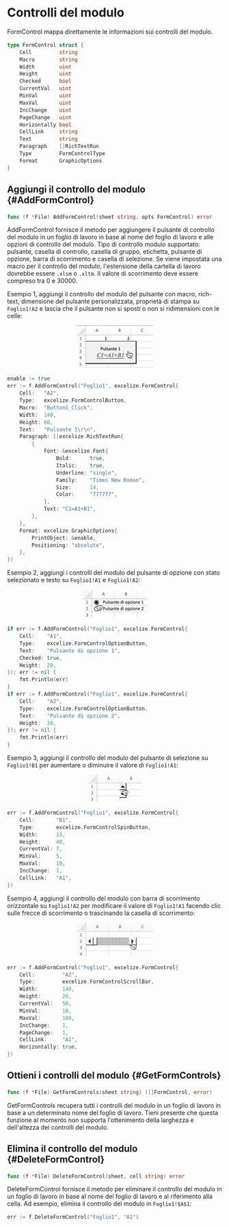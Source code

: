 # Controlli del modulo

FormControl mappa direttamente le informazioni sui controlli del modulo.

```go
type FormControl struct {
    Cell         string
    Macro        string
    Width        uint
    Height       uint
    Checked      bool
    CurrentVal   uint
    MinVal       uint
    MaxVal       uint
    IncChange    uint
    PageChange   uint
    Horizontally bool
    CellLink     string
    Text         string
    Paragraph    []RichTextRun
    Type         FormControlType
    Format       GraphicOptions
}
```

## Aggiungi il controllo del modulo {#AddFormControl}

```go
func (f *File) AddFormControl(sheet string, opts FormControl) error
```

AddFormControl fornisce il metodo per aggiungere il pulsante di controllo del modulo in un foglio di lavoro in base al nome del foglio di lavoro e alle opzioni di controllo del modulo. Tipo di controllo modulo supportato: pulsante, casella di controllo, casella di gruppo, etichetta, pulsante di opzione, barra di scorrimento e casella di selezione. Se viene impostata una macro per il controllo del modulo, l'estensione della cartella di lavoro dovrebbe essere `.xlsm` o `.xltm`. Il valore di scorrimento deve essere compreso tra 0 e 30000.

Esempio 1, aggiungi il controllo del modulo del pulsante con macro, rich-text, dimensione del pulsante personalizzata, proprietà di stampa su `Foglio1!A2` e lascia che il pulsante non si sposti o non si ridimensioni con le celle:

<p align="center"><img width="180" src="./images/form_ctrl_button.gif" alt="aggiungi il controllo del modulo del pulsante con Excelize"></p>

```go
enable := true
err := f.AddFormControl("Foglio1", excelize.FormControl{
    Cell:   "A2",
    Type:   excelize.FormControlButton,
    Macro:  "Button1_Click",
    Width:  140,
    Height: 60,
    Text:   "Pulsante 1\r\n",
    Paragraph: []excelize.RichTextRun{
        {
            Font: &excelize.Font{
                Bold:      true,
                Italic:    true,
                Underline: "single",
                Family:    "Times New Roman",
                Size:      14,
                Color:     "777777",
            },
            Text: "C1=A1+B1",
        },
    },
    Format: excelize.GraphicOptions{
        PrintObject: &enable,
        Positioning: "absolute",
    },
})
```

Esempio 2, aggiungi i controlli del modulo del pulsante di opzione con stato selezionato e testo su `Foglio1!A1` e `Foglio1!A2`:

<p align="center"><img width="152" src="./images/form_ctrl_option_button.gif" alt="aggiungere controlli del modulo del pulsante di opzione con Excelize"></p>

```go
if err := f.AddFormControl("Foglio1", excelize.FormControl{
    Cell:    "A1",
    Type:    excelize.FormControlOptionButton,
    Text:    "Pulsante di opzione 1",
    Checked: true,
    Height:  20,
}); err != nil {
    fmt.Println(err)
}
if err := f.AddFormControl("Foglio1", excelize.FormControl{
    Cell:    "A2",
    Type:    excelize.FormControlOptionButton,
    Text:    "Pulsante di opzione 2",
    Height:  20,
}); err != nil {
    fmt.Println(err)
}
```

Esempio 3, aggiungi il controllo del modulo del pulsante di selezione su `Foglio1!B1` per aumentare o diminuire il valore di `Foglio1!A1`:

<p align="center"><img width="126" src="./images/form_ctrl_spin_button.gif" alt="aggiungi il controllo del modulo del pulsante di selezione con Excelize"></p>

```go
err := f.AddFormControl("Foglio1", excelize.FormControl{
    Cell:       "B1",
    Type:       excelize.FormControlSpinButton,
    Width:      15,
    Height:     40,
    CurrentVal: 7,
    MinVal:     5,
    MaxVal:     10,
    IncChange:  1,
    CellLink:   "A1",
})
```

Esempio 4, aggiungi il controllo del modulo con barra di scorrimento orizzontale su `Foglio1!A2` per modificare il valore di `Foglio1!A1` facendo clic sulle frecce di scorrimento o trascinando la casella di scorrimento:

<p align="center"><img width="180" src="./images/form_ctrl_scroll_bar.gif" alt="aggiungi il controllo del modulo della barra di scorrimento orizzontale con Excelize"></p>

```go
err := f.AddFormControl("Foglio1", excelize.FormControl{
    Cell:         "A2",
    Type:         excelize.FormControlScrollBar,
    Width:        140,
    Height:       20,
    CurrentVal:   50,
    MinVal:       10,
    MaxVal:       100,
    IncChange:    1,
    PageChange:   1,
    CellLink:     "A1",
    Horizontally: true,
})
```

## Ottieni i controlli del modulo {#GetFormControls}

```go
func (f *File) GetFormControls(sheet string) ([]FormControl, error)
```

GetFormControls recupera tutti i controlli del modulo in un foglio di lavoro in base a un determinato nome del foglio di lavoro. Tieni presente che questa funzione al momento non supporta l'ottenimento della larghezza e dell'altezza dei controlli del modulo.

## Elimina il controllo del modulo {#DeleteFormControl}

```go
func (f *File) DeleteFormControl(sheet, cell string) error
```

DeleteFormControl fornisce il metodo per eliminare il controllo del modulo in un foglio di lavoro in base al nome del foglio di lavoro e al riferimento alla cella. Ad esempio, elimina il controllo del modulo in `Foglio1!$A$1`:

```go
err := f.DeleteFormControl("Foglio1", "A1")
```
